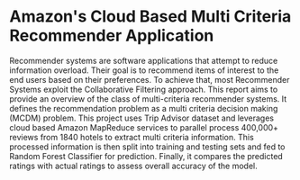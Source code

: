 # Amazon's Cloud Based Multi Criteria Recommender Application


Recommender systems are software applications that attempt to reduce information overload.
Their goal is to recommend items of interest to the end users based on their preferences. To
achieve that, most Recommender Systems exploit the Collaborative Filtering approach. This
report aims to provide an overview of the class of multi-criteria recommender systems. It
defines the recommendation problem as a multi criteria decision making (MCDM) problem.
This project uses Trip Advisor dataset and leverages cloud based Amazon MapReduce
services to parallel process 400,000+ reviews from 1840 hotels to extract multi criteria
information. This processed information is then split into training and testing sets and fed to
Random Forest Classifier for prediction. Finally, it compares the predicted ratings with actual
ratings to assess overall accuracy of the model.
